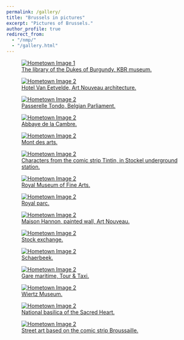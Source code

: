 ```yaml
---
permalink: /gallery/
title: "Brussels in pictures"
excerpt: "Pictures of Brussels."
author_profile: true
redirect_from: 
  - "/nmp/"
  - "/gallery.html"
---
```


<div class="gallery">
  <figure>
    <a href="https://www.kbr.be/en/museum/" target="_blank">
    <img src="/images/brussels/bourgogne.jpg" alt="Hometown Image 1">
    <figcaption>The library of the Dukes of Burgundy, KBR museum.</figcaption>
  </figure>

  <figure>
    <img src="/images/brussels/hotel_van_eetvelde.jpg" alt="Hometown Image 2">
    <figcaption>Hotel Van Eetvelde, Art Nouveau architecture.</figcaption>
  </figure>

   <figure>
    <img src="/images/brussels/anneau.jpg" alt="Hometown Image 2">
    <figcaption>Passerelle Tondo, Belgian Parliament.</figcaption>
  </figure>

  <figure>
    <img src="/images/brussels/abbaye_cambre.jpg" alt="Hometown Image 2">
    <figcaption>Abbaye de la Cambre.</figcaption>
  </figure>
  
  <figure>
    <img src="/images/brussels/mont_art.jpg" alt="Hometown Image 2">
    <figcaption>Mont des arts.</figcaption>
  </figure>
  
  <figure>
    <img src="/images/brussels/tintin.jpg" alt="Hometown Image 2">
    <figcaption>Characters from the comic strip Tintin, in Stockel underground station.</figcaption>
  </figure>

  <figure>
    <img src="/images/brussels/fine_arts.jpg" alt="Hometown Image 2">
    <figcaption>Royal Museum of Fine Arts.</figcaption>
  </figure>

  <figure>
    <img src="/images/brussels/parc.jpg" alt="Hometown Image 2">
    <figcaption>Royal parc.</figcaption>
  </figure>

  <figure>
    <img src="/images/brussels/art_nouv.jpg" alt="Hometown Image 2">
    <figcaption>Maison Hannon, painted wall, Art Nouveau.</figcaption>
  </figure>

  <figure>
    <img src="/images/brussels/bourse.jpg" alt="Hometown Image 2">
    <figcaption>Stock exchange.</figcaption>
  </figure>


  <figure>
    <img src="/images/brussels/schaerbeek.jpg" alt="Hometown Image 2">
    <figcaption>Schaerbeek.</figcaption>
  </figure>

  <figure>
    <img src="/images/brussels/tour_taxi.jpg" alt="Hometown Image 2">
    <figcaption>Gare maritime, Tour & Taxi.</figcaption>
  </figure>

  <figure>
    <img src="/images/brussels/wiertz.jpg" alt="Hometown Image 2">
    <figcaption>Wiertz Museum.</figcaption>
  </figure>


  <figure>
    <img src="/images/brussels/koekelberg.jpg" alt="Hometown Image 2">
    <figcaption>National basilica of the Sacred Heart.</figcaption>
  </figure>
  
  <figure>
    <img src="/images/brussels/broussaille.jpg" alt="Hometown Image 2">
    <figcaption>Street art based on the comic strip Broussaille.</figcaption>
  </figure>


  <!-- Add more images and captions as needed -->
</div>
